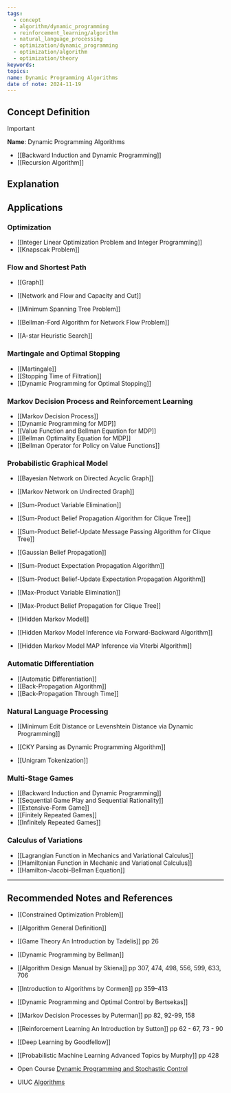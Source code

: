 ```yaml
---
tags:
  - concept
  - algorithm/dynamic_programming
  - reinforcement_learning/algorithm
  - natural_language_processing
  - optimization/dynamic_programming
  - optimization/algorithm
  - optimization/theory
keywords: 
topics: 
name: Dynamic Programming Algorithms
date of note: 2024-11-19
---
```


## Concept Definition

>[!important]
>**Name**: Dynamic Programming Algorithms



- [[Backward Induction and Dynamic Programming]]
- [[Recursion Algorithm]]

## Explanation



## Applications


### Optimization

- [[Integer Linear Optimization Problem and Integer Programming]]
- [[Knapscak Problem]]


### Flow and Shortest Path

- [[Graph]]
- [[Network and Flow and Capacity and Cut]]
- [[Minimum Spanning Tree Problem]]
- [[Bellman-Ford Algorithm for Network Flow Problem]]

- [[A-star Heuristic Search]]


### Martingale and Optimal Stopping

- [[Martingale]]
- [[Stopping Time of Filtration]]
- [[Dynamic Programming for Optimal Stopping]]


### Markov Decision Process and Reinforcement Learning

- [[Markov Decision Process]]
- [[Dynamic Programming for MDP]]
- [[Value Function and Bellman Equation for MDP]]
- [[Bellman Optimality Equation for MDP]]
- [[Bellman Operator for Policy on Value Functions]]


### Probabilistic Graphical Model

- [[Bayesian Network on Directed Acyclic Graph]]
- [[Markov Network on Undirected Graph]]

- [[Sum-Product Variable Elimination]]
- [[Sum-Product Belief Propagation Algorithm for Clique Tree]]
- [[Sum-Product Belief-Update Message Passing Algorithm for Clique Tree]]
- [[Gaussian Belief Propagation]]
- [[Sum-Product Expectation Propagation Algorithm]]
- [[Sum-Product Belief-Update Expectation Propagation Algorithm]]


- [[Max-Product Variable Elimination]]
- [[Max-Product Belief Propagation for Clique Tree]]

- [[Hidden Markov Model]]
- [[Hidden Markov Model Inference via Forward-Backward Algorithm]]
- [[Hidden Markov Model MAP Inference via Viterbi Algorithm]]


### Automatic Differentiation

- [[Automatic Differentiation]]
- [[Back-Propagation Algorithm]]
- [[Back-Propagation Through Time]]


### Natural Language Processing

- [[Minimum Edit Distance or Levenshtein Distance via Dynamic Programming]]
- [[CKY Parsing as Dynamic Programming Algorithm]]

- [[Unigram Tokenization]]


### Multi-Stage Games

- [[Backward Induction and Dynamic Programming]]
- [[Sequential Game Play and Sequential Rationality]]
- [[Extensive-Form Game]]
- [[Finitely Repeated Games]]
- [[Infinitely Repeated Games]]

### Calculus of Variations

- [[Lagrangian Function in Mechanics and Variational Calculus]]
- [[Hamiltonian Function in Mechanic and Variational Calculus]]
- [[Hamilton-Jacobi-Bellman Equation]]



-----------
##  Recommended Notes and References


- [[Constrained Optimization Problem]]
- [[Algorithm General Definition]]

- [[Game Theory An Introduction by Tadelis]] pp 26

- [[Dynamic Programming by Bellman]]
- [[Algorithm Design Manual by Skiena]] pp 307, 474, 498, 556, 599, 633, 706
- [[Introduction to Algorithms by Cormen]] pp 359–413
- [[Dynamic Programming and Optimal Control by Bertsekas]]

- [[Markov Decision Processes by Puterman]] pp 82, 92-99, 158
- [[Reinforcement Learning An Introduction by Sutton]] pp 62 - 67, 73 - 90

- [[Deep Learning by Goodfellow]]
- [[Probabilistic Machine Learning Advanced Topics by Murphy]] pp 428


- Open Course [Dynamic Programming and Stochastic Control](https://ocw.mit.edu/courses/6-231-dynamic-programming-and-stochastic-control-fall-2015/)
- UIUC  [Algorithms](http://jeffe.cs.illinois.edu/teaching/algorithms/book/Algorithms-JeffE.pdf)

